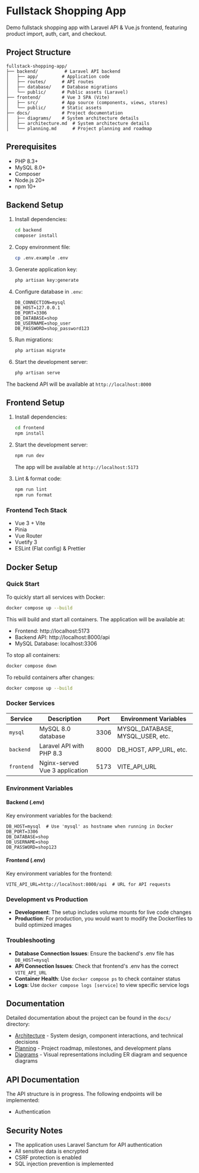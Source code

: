 # Fullstack Shopping App

Demo fullstack shopping app with Laravel API &amp; Vue.js frontend, featuring product import, auth, cart, and checkout.

## Project Structure

```
fullstack-shopping-app/
├── backend/          # Laravel API backend
│   ├── app/         # Application code
│   ├── routes/      # API routes
│   ├── database/    # Database migrations
│   └── public/      # Public assets (Laravel)
├── frontend/        # Vue 3 SPA (Vite)
│   ├── src/         # App source (components, views, stores)
│   └── public/      # Static assets
├── docs/            # Project documentation
│   ├── diagrams/    # System architecture details
│   ├── architecture.md  # System architecture details
│   └── planning.md      # Project planning and roadmap
```

## Prerequisites

- PHP 8.3+
- MySQL 8.0+
- Composer
- Node.js 20+
- npm 10+

## Backend Setup

1. Install dependencies:
   ```bash
   cd backend
   composer install
   ```

2. Copy environment file:
   ```bash
   cp .env.example .env
   ```

3. Generate application key:
   ```bash
   php artisan key:generate
   ```

4. Configure database in `.env`:
   ```
   DB_CONNECTION=mysql
   DB_HOST=127.0.0.1
   DB_PORT=3306
   DB_DATABASE=shop
   DB_USERNAME=shop_user
   DB_PASSWORD=shop_password123
   ```

5. Run migrations:
   ```bash
   php artisan migrate
   ```

6. Start the development server:
   ```bash
   php artisan serve
   ```

The backend API will be available at `http://localhost:8000`

## Frontend Setup

1. Install dependencies:
   ```bash
   cd frontend
   npm install
   ```

2. Start the development server:
   ```bash
   npm run dev
   ```
   The app will be available at `http://localhost:5173`

3. Lint & format code:
   ```bash
   npm run lint
   npm run format
   ```

### Frontend Tech Stack
- Vue 3 + Vite
- Pinia
- Vue Router
- Vuetify 3
- ESLint (Flat config) & Prettier

## Docker Setup

### Quick Start

To quickly start all services with Docker:

```bash
docker compose up --build
```

This will build and start all containers. The application will be available at:
- Frontend: http://localhost:5173
- Backend API: http://localhost:8000/api
- MySQL Database: localhost:3306

To stop all containers:

```bash
docker compose down
```

To rebuild containers after changes:

```bash
docker compose up --build
```

### Docker Services

| Service   | Description                      | Port  | Environment Variables                   |
|-----------|----------------------------------|-------|----------------------------------------|
| `mysql`   | MySQL 8.0 database              | 3306  | MYSQL_DATABASE, MYSQL_USER, etc.       |
| `backend` | Laravel API with PHP 8.3        | 8000  | DB_HOST, APP_URL, etc.                 |
| `frontend`| Nginx-served Vue 3 application   | 5173  | VITE_API_URL                           |

### Environment Variables

#### Backend (.env)

Key environment variables for the backend:

```
DB_HOST=mysql  # Use 'mysql' as hostname when running in Docker
DB_PORT=3306
DB_DATABASE=shop
DB_USERNAME=shop
DB_PASSWORD=shop123
```

#### Frontend (.env)

Key environment variables for the frontend:

```
VITE_API_URL=http://localhost:8000/api  # URL for API requests
```

### Development vs Production

- **Development**: The setup includes volume mounts for live code changes
- **Production**: For production, you would want to modify the Dockerfiles to build optimized images

### Troubleshooting

- **Database Connection Issues**: Ensure the backend's .env file has `DB_HOST=mysql`
- **API Connection Issues**: Check that frontend's .env has the correct `VITE_API_URL`
- **Container Health**: Use `docker compose ps` to check container status
- **Logs**: Use `docker compose logs [service]` to view specific service logs

## Documentation

Detailed documentation about the project can be found in the `docs/` directory:

- [Architecture](./docs/architecture.md) - System design, component interactions, and technical decisions
- [Planning](./docs/planning.md) - Project roadmap, milestones, and development plans
- [Diagrams](./docs/diagrams/) - Visual representations including ER diagram and sequence diagrams

## API Documentation

The API structure is in progress. The following endpoints will be implemented:

- Authentication


## Security Notes

- The application uses Laravel Sanctum for API authentication
- All sensitive data is encrypted
- CSRF protection is enabled
- SQL injection prevention is implemented
